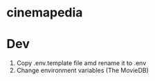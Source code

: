 # cinemapedia

# Dev

1. Copy .env.template file amd rename it to .env
2. Change environment variables (The MovieDB)
